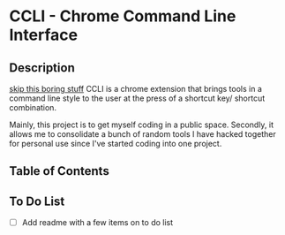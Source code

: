 # CCLI - Chrome Command Line Interface

## Description
[skip this boring stuff](https://github.com/poistooshort/ccli?tab=readme-ov-file#table-of-contents)
CCLI is a chrome extension that brings tools in a command line style to the user at the press of a shortcut key/ shortcut combination.

Mainly, this project is to get myself coding in a public space. Secondly, it allows me to consolidate a bunch of random tools I have hacked together for personal use since I've started coding into one project.

## Table of Contents

## To Do List
- [ ] Add readme with a few items on to do list
